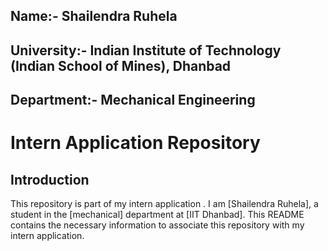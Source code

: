## Name:- Shailendra Ruhela
## University:- Indian Institute of Technology (Indian School of Mines), Dhanbad
## Department:- Mechanical Engineering

# Intern Application Repository

## Introduction

This repository is part of my intern application . I am [Shailendra Ruhela], a student in the [mechanical] department at [IIT Dhanbad]. This README contains the necessary information to associate this repository with my intern application.




